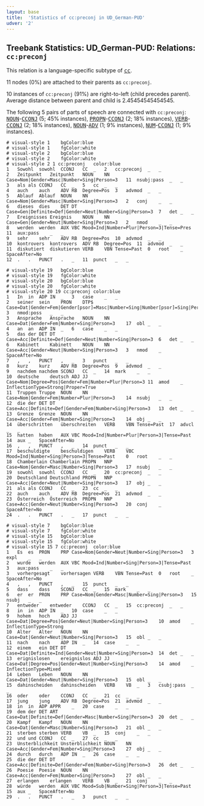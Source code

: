 ```yaml
---
layout: base
title:  'Statistics of cc:preconj in UD_German-PUD'
udver: '2'
---
```


## Treebank Statistics: UD_German-PUD: Relations: `cc:preconj`

This relation is a language-specific subtype of <tt><a href="de_pud-dep-cc.html">cc</a></tt>.

11 nodes (0%) are attached to their parents as `cc:preconj`.

10 instances of `cc:preconj` (91%) are right-to-left (child precedes parent).
Average distance between parent and child is 2.45454545454545.

The following 5 pairs of parts of speech are connected with `cc:preconj`: <tt><a href="de_pud-pos-NOUN.html">NOUN</a></tt>-<tt><a href="de_pud-pos-CCONJ.html">CCONJ</a></tt> (5; 45% instances), <tt><a href="de_pud-pos-PROPN.html">PROPN</a></tt>-<tt><a href="de_pud-pos-CCONJ.html">CCONJ</a></tt> (2; 18% instances), <tt><a href="de_pud-pos-VERB.html">VERB</a></tt>-<tt><a href="de_pud-pos-CCONJ.html">CCONJ</a></tt> (2; 18% instances), <tt><a href="de_pud-pos-NOUN.html">NOUN</a></tt>-<tt><a href="de_pud-pos-ADV.html">ADV</a></tt> (1; 9% instances), <tt><a href="de_pud-pos-NUM.html">NUM</a></tt>-<tt><a href="de_pud-pos-CCONJ.html">CCONJ</a></tt> (1; 9% instances).


~~~ conllu
# visual-style 1	bgColor:blue
# visual-style 1	fgColor:white
# visual-style 2	bgColor:blue
# visual-style 2	fgColor:white
# visual-style 2 1 cc:preconj	color:blue
1	Sowohl	sowohl	CCONJ	CC	_	2	cc:preconj	_	_
2	Zeitpunkt	Zeitpunkt	NOUN	NN	Case=Nom|Gender=Masc|Number=Sing|Person=3	11	nsubj:pass	_	_
3	als	als	CCONJ	CC	_	5	cc	_	_
4	auch	auch	ADV	RB	Degree=Pos	3	advmod	_	_
5	Ablauf	Ablauf	NOUN	NN	Case=Nom|Gender=Masc|Number=Sing|Person=3	2	conj	_	_
6	dieses	dies	DET	DT	Case=Gen|Definite=Def|Gender=Neut|Number=Sing|Person=3	7	det	_	_
7	Ereignisses	Ereignis	NOUN	NN	Case=Gen|Gender=Neut|Number=Sing|Person=3	2	nmod	_	_
8	werden	werden	AUX	VBC	Mood=Ind|Number=Plur|Person=3|Tense=Pres	11	aux:pass	_	_
9	sehr	sehr	ADV	RB	Degree=Pos	10	advmod	_	_
10	kontrovers	kontrovers	ADV	RB	Degree=Pos	11	advmod	_	_
11	diskutiert	diskutieren	VERB	VBN	Tense=Past	0	root	_	SpaceAfter=No
12	.	.	PUNCT	.	_	11	punct	_	_

~~~


~~~ conllu
# visual-style 19	bgColor:blue
# visual-style 19	fgColor:white
# visual-style 20	bgColor:blue
# visual-style 20	fgColor:white
# visual-style 20 19 cc:preconj	color:blue
1	In	in	ADP	IN	_	3	case	_	_
2	seiner	sein	PRON	DTP$	Case=Dat|Gender=Fem|Gender[psor]=Masc|Number=Sing|Number[psor]=Sing|Person=3|Person[psor]=3|PronType=Prs	3	nmod:poss	_	_
3	Ansprache	Ansprache	NOUN	NN	Case=Dat|Gender=Fem|Number=Sing|Person=3	17	obl	_	_
4	an	an	ADP	IN	_	6	case	_	_
5	das	der	DET	DT	Case=Acc|Definite=Def|Gender=Neut|Number=Sing|Person=3	6	det	_	_
6	Kabinett	Kabinett	NOUN	NN	Case=Acc|Gender=Neut|Number=Sing|Person=3	3	nmod	_	SpaceAfter=No
7	,	,	PUNCT	,	_	3	punct	_	_
8	kurz	kurz	ADV	RB	Degree=Pos	9	advmod	_	_
9	nachdem	nachdem	SCONJ	CC	_	14	mark	_	_
10	deutsche	deutsch	ADJ	JJ	Case=Nom|Degree=Pos|Gender=Fem|Number=Plur|Person=3	11	amod	_	InflectionType=Strong|Proper=True
11	Truppen	Truppe	NOUN	NN	Case=Nom|Gender=Fem|Number=Plur|Person=3	14	nsubj	_	_
12	die	der	DET	DT	Case=Acc|Definite=Def|Gender=Fem|Number=Sing|Person=3	13	det	_	_
13	Grenze	Grenze	NOUN	NN	Case=Acc|Gender=Fem|Number=Sing|Person=3	14	obj	_	_
14	überschritten	überschreiten	VERB	VBN	Tense=Past	17	advcl	_	_
15	hatten	haben	AUX	VBC	Mood=Ind|Number=Plur|Person=3|Tense=Past	14	aux	_	SpaceAfter=No
16	,	,	PUNCT	,	_	14	punct	_	_
17	beschuldigte	beschuldigen	VERB	VBC	Mood=Ind|Number=Sing|Person=3|Tense=Past	0	root	_	_
18	Chamberlain	Chamberlain	PROPN	NNP	Case=Nom|Gender=Masc|Number=Sing|Person=3	17	nsubj	_	_
19	sowohl	sowohl	CCONJ	CC	_	20	cc:preconj	_	_
20	Deutschland	Deutschland	PROPN	NNP	Case=Acc|Gender=Neut|Number=Sing|Person=3	17	obj	_	_
21	als	als	CCONJ	CC	_	23	cc	_	_
22	auch	auch	ADV	RB	Degree=Pos	21	advmod	_	_
23	Österreich	Österreich	PROPN	NNP	Case=Acc|Gender=Neut|Number=Sing|Person=3	20	conj	_	SpaceAfter=No
24	.	.	PUNCT	.	_	17	punct	_	_

~~~


~~~ conllu
# visual-style 7	bgColor:blue
# visual-style 7	fgColor:white
# visual-style 15	bgColor:blue
# visual-style 15	fgColor:white
# visual-style 15 7 cc:preconj	color:blue
1	Es	es	PRON	PRP	Case=Nom|Gender=Neut|Number=Sing|Person=3	3	expl	_	_
2	wurde	werden	AUX	VBC	Mood=Ind|Number=Sing|Person=3|Tense=Past	3	aux:pass	_	_
3	vorhergesagt	vorhersagen	VERB	VBN	Tense=Past	0	root	_	SpaceAfter=No
4	,	,	PUNCT	,	_	15	punct	_	_
5	dass	dass	SCONJ	CC	_	15	mark	_	_
6	er	er	PRON	PRP	Case=Nom|Gender=Masc|Number=Sing|Person=3	15	nsubj	_	_
7	entweder	entweder	CCONJ	CC	_	15	cc:preconj	_	_
8	in	in	ADP	IN	_	10	case	_	_
9	hohem	hoch	ADJ	JJ	Case=Dat|Degree=Pos|Gender=Neut|Number=Sing|Person=3	10	amod	_	InflectionType=Strong
10	Alter	Alter	NOUN	NN	Case=Dat|Gender=Neut|Number=Sing|Person=3	15	obl	_	_
11	nach	nach	ADP	IN	_	14	case	_	_
12	einem	ein	DET	DT	Case=Dat|Definite=Ind|Gender=Neut|Number=Sing|Person=3	14	det	_	_
13	erignislosen	ereignislos	ADJ	JJ	Case=Dat|Degree=Pos|Gender=Neut|Number=Sing|Person=3	14	amod	_	InflectionType=Mixed
14	Leben	Leben	NOUN	NN	Case=Dat|Gender=Neut|Number=Sing|Person=3	15	obl	_	_
15	dahinscheiden	dahinscheiden	VERB	VB	_	3	csubj:pass	_	_
16	oder	oder	CCONJ	CC	_	21	cc	_	_
17	jung	jung	ADV	RB	Degree=Pos	21	advmod	_	_
18	in	in	ADP	APPR	_	20	case	_	_
19	dem	der	DET	ART	Case=Dat|Definite=Def|Gender=Masc|Number=Sing|Person=3	20	det	_	_
20	Kampf	Kampf	NOUN	NN	Case=Dat|Gender=Masc|Number=Sing|Person=3	21	obl	_	_
21	sterben	sterben	VERB	VB	_	15	conj	_	_
22	und	und	CCONJ	CC	_	27	cc	_	_
23	Unsterblichkeit	Unsterblichkeit	NOUN	NN	Case=Acc|Gender=Fem|Number=Sing|Person=3	27	obj	_	_
24	durch	durch	ADP	IN	_	26	case	_	_
25	die	der	DET	DT	Case=Acc|Definite=Def|Gender=Fem|Number=Sing|Person=3	26	det	_	_
26	Poesie	Poesie	NOUN	NN	Case=Acc|Gender=Fem|Number=Sing|Person=3	27	obl	_	_
27	erlangen	erlangen	VERB	VB	_	21	conj	_	_
28	würde	werden	AUX	VBC	Mood=Sub|Number=Sing|Person=3|Tense=Past	15	aux	_	SpaceAfter=No
29	.	.	PUNCT	.	_	3	punct	_	_

~~~


